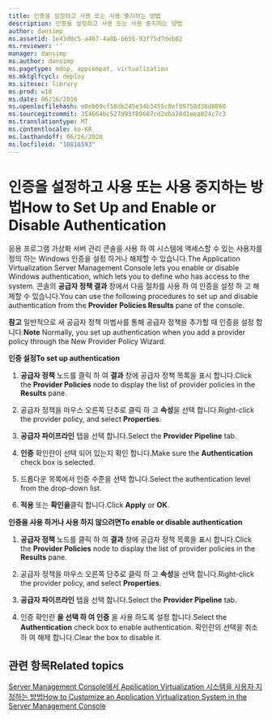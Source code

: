 ```yaml
---
title: 인증을 설정하고 사용 또는 사용 중지하는 방법
description: 인증을 설정하고 사용 또는 사용 중지하는 방법
author: dansimp
ms.assetid: 1e43d0c5-a467-4a8b-b656-93f75d7deb82
ms.reviewer: ''
manager: dansimp
ms.author: dansimp
ms.pagetype: mdop, appcompat, virtualization
ms.mktglfcycl: deploy
ms.sitesec: library
ms.prod: w10
ms.date: 06/16/2016
ms.openlocfilehash: e0eb69cf58db245e34b3455c8ef09758d38d8860
ms.sourcegitcommit: 354664bc527d93f80687cd2eba70d1eea024c7c3
ms.translationtype: MT
ms.contentlocale: ko-KR
ms.lasthandoff: 06/26/2020
ms.locfileid: "10816593"
---
```

# <span data-ttu-id="a9b89-103">인증을 설정하고 사용 또는 사용 중지하는 방법</span><span class="sxs-lookup"><span data-stu-id="a9b89-103">How to Set Up and Enable or Disable Authentication</span></span>


<span data-ttu-id="a9b89-104">응용 프로그램 가상화 서버 관리 콘솔을 사용 하 여 시스템에 액세스할 수 있는 사용자를 정의 하는 Windows 인증을 설정 하거나 해제할 수 있습니다.</span><span class="sxs-lookup"><span data-stu-id="a9b89-104">The Application Virtualization Server Management Console lets you enable or disable Windows authentication, which lets you to define who has access to the system.</span></span> <span data-ttu-id="a9b89-105">콘솔의 **공급자 정책 결과** 창에서 다음 절차를 사용 하 여 인증을 설정 하 고 해제할 수 있습니다.</span><span class="sxs-lookup"><span data-stu-id="a9b89-105">You can use the following procedures to set up and disable authentication from the **Provider Policies Results** pane of the console.</span></span>

<span data-ttu-id="a9b89-106">**참고**  일반적으로 새 공급자 정책 마법사를 통해 공급자 정책을 추가할 때 인증을 설정 합니다.</span><span class="sxs-lookup"><span data-stu-id="a9b89-106">**Note** Normally, you set up authentication when you add a provider policy through the New Provider Policy Wizard.</span></span>

 

**<span data-ttu-id="a9b89-107">인증 설정</span><span class="sxs-lookup"><span data-stu-id="a9b89-107">To set up authentication</span></span>**

1.  <span data-ttu-id="a9b89-108">**공급자 정책** 노드를 클릭 하 여 **결과** 창에 공급자 정책 목록을 표시 합니다.</span><span class="sxs-lookup"><span data-stu-id="a9b89-108">Click the **Provider Policies** node to display the list of provider policies in the **Results** pane.</span></span>

2.  <span data-ttu-id="a9b89-109">공급자 정책을 마우스 오른쪽 단추로 클릭 하 고 **속성**을 선택 합니다.</span><span class="sxs-lookup"><span data-stu-id="a9b89-109">Right-click the provider policy, and select **Properties**.</span></span>

3.  <span data-ttu-id="a9b89-110">**공급자 파이프라인** 탭을 선택 합니다.</span><span class="sxs-lookup"><span data-stu-id="a9b89-110">Select the **Provider Pipeline** tab.</span></span>

4.  <span data-ttu-id="a9b89-111">**인증** 확인란이 선택 되어 있는지 확인 합니다.</span><span class="sxs-lookup"><span data-stu-id="a9b89-111">Make sure the **Authentication** check box is selected.</span></span>

5.  <span data-ttu-id="a9b89-112">드롭다운 목록에서 인증 수준을 선택 합니다.</span><span class="sxs-lookup"><span data-stu-id="a9b89-112">Select the authentication level from the drop-down list.</span></span>

6.  <span data-ttu-id="a9b89-113">**적용** 또는 **확인을**클릭 합니다.</span><span class="sxs-lookup"><span data-stu-id="a9b89-113">Click **Apply** or **OK**.</span></span>

**<span data-ttu-id="a9b89-114">인증을 사용 하거나 사용 하지 않으려면</span><span class="sxs-lookup"><span data-stu-id="a9b89-114">To enable or disable authentication</span></span>**

1.  <span data-ttu-id="a9b89-115">**공급자 정책** 노드를 클릭 하 여 **결과** 창에 공급자 정책 목록을 표시 합니다.</span><span class="sxs-lookup"><span data-stu-id="a9b89-115">Click the **Provider Policies** node to display the list of provider policies in the **Results** pane.</span></span>

2.  <span data-ttu-id="a9b89-116">공급자 정책을 마우스 오른쪽 단추로 클릭 하 고 **속성**을 선택 합니다.</span><span class="sxs-lookup"><span data-stu-id="a9b89-116">Right-click the provider policy, and select **Properties**.</span></span>

3.  <span data-ttu-id="a9b89-117">**공급자 파이프라인** 탭을 선택 합니다.</span><span class="sxs-lookup"><span data-stu-id="a9b89-117">Select the **Provider Pipeline** tab.</span></span>

4.  <span data-ttu-id="a9b89-118">인증 확인란 **을 선택 하 여 인증** 을 사용 하도록 설정 합니다.</span><span class="sxs-lookup"><span data-stu-id="a9b89-118">Select the **Authentication** check box to enable authentication.</span></span> <span data-ttu-id="a9b89-119">확인란의 선택을 취소 하 여 해제 합니다.</span><span class="sxs-lookup"><span data-stu-id="a9b89-119">Clear the box to disable it.</span></span>

## <span data-ttu-id="a9b89-120">관련 항목</span><span class="sxs-lookup"><span data-stu-id="a9b89-120">Related topics</span></span>


[<span data-ttu-id="a9b89-121">Server Management Console에서 Application Virtualization 시스템을 사용자 지정하는 방법</span><span class="sxs-lookup"><span data-stu-id="a9b89-121">How to Customize an Application Virtualization System in the Server Management Console</span></span>](how-to-customize-an-application-virtualization-system-in-the-server-management-console.md)

 

 





